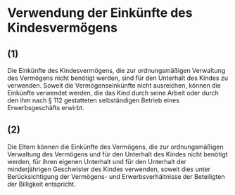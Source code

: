 # Verwendung der Einkünfte des Kindesvermögens



## (1)

 Die Einkünfte des Kindesvermögens, die zur ordnungsmäßigen Verwaltung des Vermögens nicht benötigt werden, sind für den Unterhalt des Kindes zu verwenden. Soweit die Vermögenseinkünfte nicht ausreichen, können die Einkünfte verwendet werden, die das Kind durch seine Arbeit oder durch den ihm nach § 112 gestatteten selbständigen Betrieb eines Erwerbsgeschäfts erwirbt.

## (2)

 Die Eltern können die Einkünfte des Vermögens, die zur ordnungsmäßigen Verwaltung des Vermögens und für den Unterhalt des Kindes nicht benötigt werden, für ihren eigenen Unterhalt und für den Unterhalt der minderjährigen Geschwister des Kindes verwenden, soweit dies unter Berücksichtigung der Vermögens- und Erwerbsverhältnisse der Beteiligten der Billigkeit entspricht. 

